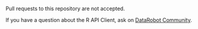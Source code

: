 Pull requests to this repository are not accepted.

If you have a question about the R API Client, ask on [DataRobot Community](https://community.datarobot.com/).
